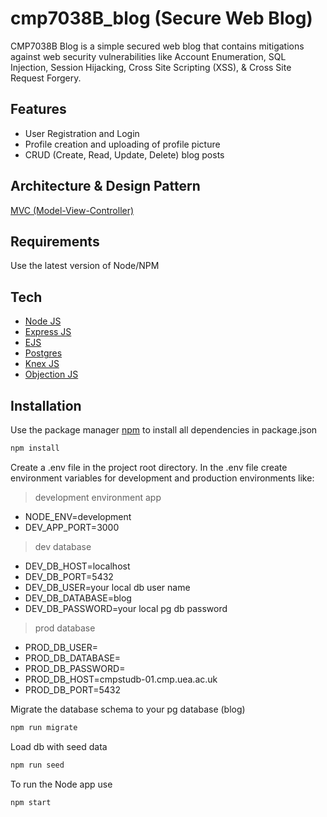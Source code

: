 # cmp7038B_blog (Secure Web Blog)
CMP7038B Blog is a simple secured web blog that contains mitigations against web security vulnerabilities like
Account Enumeration, SQL Injection, Session Hijacking, Cross Site Scripting (XSS), & Cross Site Request Forgery.

## Features
- User Registration and Login
- Profile creation and uploading of profile picture
- CRUD (Create, Read, Update, Delete) blog posts

## Architecture  & Design Pattern
[MVC (Model-View-Controller)](https://www.geeksforgeeks.org/model-view-controllermvc-architecture-for-node-applications/)

## Requirements
Use the latest version of Node/NPM

## Tech
- [Node JS](https://www.nodejs.org)
- [Express JS](https://www.expressjs.com)
- [EJS](https://ejs.co/)
- [Postgres](https://www.postgresql.org/)
- [Knex JS](https://knexjs.org/)
- [Objection JS](https://vincit.github.io/objection.js/)

## Installation
Use the package manager [npm](https://docs.npmjs.com/cli/v9/commands/npm-install) to install all dependencies in package.json

``` bash
npm install
```

Create a .env file in the project root directory. 
In the .env file create environment variables for development and production environments like:

> development environment
> app
- NODE_ENV=development
- DEV_APP_PORT=3000

> dev database
- DEV_DB_HOST=localhost
- DEV_DB_PORT=5432
- DEV_DB_USER=your local db user name
- DEV_DB_DATABASE=blog
- DEV_DB_PASSWORD=your local pg db password


> prod database
- PROD_DB_USER=
- PROD_DB_DATABASE=
- PROD_DB_PASSWORD=
- PROD_DB_HOST=cmpstudb-01.cmp.uea.ac.uk
- PROD_DB_PORT=5432

Migrate the database schema to your pg database (blog)
```bash
npm run migrate
```
Load db with seed data
```bash
npm run seed
```
To run the Node app use
```bash
npm start
```



